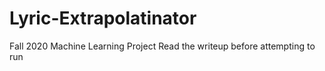 # Lyric-Extrapolatinator
Fall 2020 Machine Learning Project Read the writeup before attempting to run

